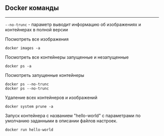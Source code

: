 Docker команды
---
---


`--no-trunc` - параметр выводит информацию об изображениях и 
контейнерах в полной версии

Посмотреть все изображения

    docker images -a 

Посмотреть все контейнеры запущенные и незапущенные

    docker ps -a


Посмотреть запущенные контейнеры

    docker ps --no-trunc
    docker ps --no-trunc


Удаление всех контейнеров и изображений

    docker system prune -a

Запуск контейнера с названием "hello-world" с параметрами по 
умолчанию заданными в описании файлов настроек.

    docker run hello-world
